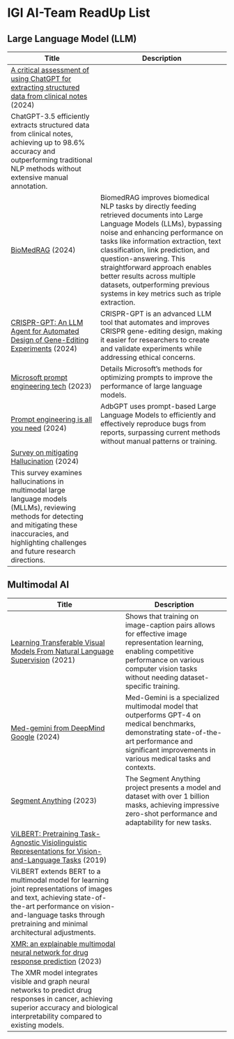 # IGI AI-Team ReadUp List

## Large Language Model (LLM)

| Title | Description |
| ------ | ------ |
| [A critical assessment of using ChatGPT for extracting structured data from clinical notes](https://www.nature.com/articles/s41746-024-01079-8) (2024) | 
ChatGPT-3.5 efficiently extracts structured data from clinical notes, achieving up to 98.6% accuracy and outperforming traditional NLP methods without extensive manual annotation. |
| [BioMedRAG](https://arxiv.org/abs/2405.00465) (2024) | BiomedRAG improves biomedical NLP tasks by directly feeding retrieved documents into Large Language Models (LLMs), bypassing noise and enhancing performance on tasks like information extraction, text classification, link prediction, and question-answering. This straightforward approach enables better results across multiple datasets, outperforming previous systems in key metrics such as triple extraction. |
| [CRISPR-GPT: An LLM Agent for Automated Design of Gene-Editing Experiments](https://www.biorxiv.org/content/10.1101/2024.04.25.591003v1.full.pdf) (2024) | CRISPR-GPT is an advanced LLM tool that automates and improves CRISPR gene-editing design, making it easier for researchers to create and validate experiments while addressing ethical concerns. |
| [Microsoft prompt engineering tech](https://www.microsoft.com/en-us/research/blog/the-power-of-prompting/) (2023) | Details Microsoft’s methods for optimizing prompts to improve the performance of large language models. |
| [Prompt engineering is all you need](https://arxiv.org/pdf/2306.01987) (2024) | AdbGPT uses prompt-based Large Language Models to efficiently and effectively reproduce bugs from reports, surpassing current methods without manual patterns or training. |
| [Survey on mitigating Hallucination](https://arxiv.org/abs/2404.18930) (2024) | 
This survey examines hallucinations in multimodal large language models (MLLMs), reviewing methods for detecting and mitigating these inaccuracies, and highlighting challenges and future research directions. |

## Multimodal AI

| Title | Description |
| ------ | ------ |
| [Learning Transferable Visual Models From Natural Language Supervision](https://arxiv.org/pdf/2103.00020) (2021) | Shows that training on image-caption pairs allows for effective image representation learning, enabling competitive performance on various computer vision tasks without needing dataset-specific training. |
| [Med-gemini from DeepMind Google](https://arxiv.org/pdf/2404.18416) (2024) | Med-Gemini is a specialized multimodal model that outperforms GPT-4 on medical benchmarks, demonstrating state-of-the-art performance and significant improvements in various medical tasks and contexts. |
| [Segment Anything](https://arxiv.org/pdf/2304.02643) (2023) | The Segment Anything project presents a model and dataset with over 1 billion masks, achieving impressive zero-shot performance and adaptability for new tasks. |
| [ViLBERT: Pretraining Task-Agnostic Visiolinguistic Representations for Vision-and-Language Tasks](https://arxiv.org/pdf/1908.02265) (2019) | 
ViLBERT extends BERT to a multimodal model for learning joint representations of images and text, achieving state-of-the-art performance on vision-and-language tasks through pretraining and minimal architectural adjustments. |
| [XMR: an explainable multimodal neural network for drug response prediction](https://pubmed.ncbi.nlm.nih.gov/37600972/) (2023) | 
The XMR model integrates visible and graph neural networks to predict drug responses in cancer, achieving superior accuracy and biological interpretability compared to existing models. |

